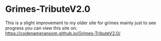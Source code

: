 # Grimes-TributeV2.0
This is a slight improvement to my older site for grimes mainly just to see progress 
you can view this site on: https://codenameransom.github.io/Grimes-TributeV2.0/
